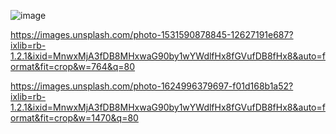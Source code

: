 ![image](https://github.com/Rohitashsingh89/Resources/assets/93479842/f177c67e-3d53-49e5-92f9-439ad5340a9f)

https://images.unsplash.com/photo-1531590878845-12627191e687?ixlib=rb-1.2.1&ixid=MnwxMjA3fDB8MHxwaG90by1wYWdlfHx8fGVufDB8fHx8&auto=format&fit=crop&w=764&q=80

https://images.unsplash.com/photo-1624996379697-f01d168b1a52?ixlib=rb-1.2.1&ixid=MnwxMjA3fDB8MHxwaG90by1wYWdlfHx8fGVufDB8fHx8&auto=format&fit=crop&w=1470&q=80
